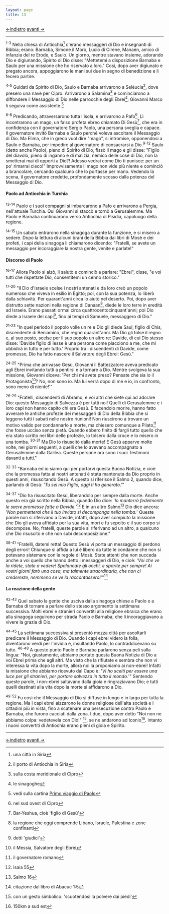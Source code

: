 ```yaml
---
layout: page
title: 13
---
```


[<-indietro](st12.html) [avanti ->](st14.html)

--------------------------------

<sup>1-3</sup> Nella chiesa di Antiochia[^1] c'erano messaggeri di Dio e
insegnanti di Bibbia; erano: Barnaba, Simone il Moro, Lucio di Cirene,
Manaen, amico di infanzia del re Erode, e Saulo. Un giorno, mentre
stavano insieme, adorando Dio e digiunando, Spirito di Dio disse:
"Mettetemi a disposizione Barnaba e Saulo per una missione che ho
riservato a loro." Così, dopo aver digiunato e pregato ancora,
appoggiarono le mani sui due in segno di benedizione e li fecero
partire.

<sup>4-5</sup> Guidati da Spirito di Dio, Saulo e Barnaba arrivarono a
Selèucia[^2], dove presero una nave per Cipro. Arrivarono a Salamina[^3]
e cominciarono a diffondere il Messaggio di Dio nelle parrocchie degli
Ebrei[^4]; Giovanni Marco li seguiva come assistente.[^5]

<sup>6-8</sup> Predicando, attraversarono tutta l'isola, e arrivarono a
Pafo[^6]. Lì incontrarono un mago, un falso profeta ebreo chiamato Di
Gesù[^7], che era in confidenza con il governatore Sergio Paolo, una
persona sveglia e capace. Il governatore invitò Barnaba e Saulo perché
voleva ascoltare il Messaggio di Dio. Ma Elìma, che in greco vuol dire
"mago", si intromise, opponendosi a Saulo e Barnaba, per impedire al
governatore di consacrarsi a Dio.<sup>9-12</sup> Saulo (detto anche
Paolo), pieno di Spirito di Dio, fissò il mago e gli disse: "Figlio del
diavolo, pieno di inganno e di malizia, nemico delle cose di Dio, non la
smetterai mai di opporti a Dio?! Adesso vedrai come Dio ti punisce: per
un po' rimarrai cieco!" Improvvisamente il mago non vide più niente e
cominciò a brancolare, cercando qualcuno che lo portasse per mano.
Vedendo la scena, il governatore credette, profondamente scosso dalla
potenza del Messaggio di Dio.

#### Paolo ad Antiochia in Turchia

<sup>13-14</sup> Paolo e i suoi compagni si imbarcarono a Pafo e
arrivarono a Pergia, nell'attuale Turchia. Qui Giovanni si staccò e
tornò a Gerusalemme. Ma Paolo e Barnaba continuarono verso Antiochia di
Pisidia, capoluogo della regione.

<sup>14-15</sup> Un sabato entrarono nella sinagoga durante la funzione,
e si misero a sedere. Dopo la lettura di alcuni brani della Bibbia dai
libri di Mosè e dei profeti, i capi della sinagoga li chiamarono
dicendo: "Fratelli, se avete un messaggio per incoraggiare la nostra
gente, venite e parlate!"

#### Discorso di Paolo

<sup>16-17</sup> Allora Paolo si alzò, li salutò e cominciò a parlare:
"Ebrei", disse, "e voi tutti che rispettate Dio, consentitemi un cenno
storico."

<sup>17-20</sup> "Il Dio d'Israele scelse i nostri antenati e da loro
creò un popolo numeroso che viveva in esilio in Egitto; poi, con la sua
potenza, lo liberò dalla schiavitù. Per quarant'anni circa lo aiutò nel
deserto. Poi, dopo aver distrutto sette nazioni nella regione di
Canaan[^8], diede le loro terre in eredità ad Israele. Erano passati
ormai circa quattrocentocinquant'anni; poi Dio diede a Israele dei
capi[^9], fino ai tempi di Samuele, messaggero di Dio."

<sup>21-23</sup> "In quel periodo il popolo volle un re e Dio gli diede
Saul, figlio di Chis, discendente di Beniamino, che regnò quarant'anni.
Ma Dio gli tolse il regno e, al suo posto, scelse per il suo popolo un
altro re: Davide, di cui Dio stesso disse: 'Davide figlio di Iesse è una
persona come piacciono a me, che mi ubbidirà in tutto e per tutto.'
Proprio tra i discendenti di Davide, come promesso, Dio ha fatto nascere
il Salvatore degli Ebrei: Gesù."

<sup>24-25</sup> "Prima che arrivasse Gesù, Giovanni il Battezzatore
aveva predicato agli Ebrei invitando tutti a pentirsi e a tornare a Dio.
Mentre svolgeva la sua missione, Giovanni diceva: 'Per chi mi avete
preso? Pensate che sia io il Protagonista[^10]? No, non sono io. Ma lui
verrà dopo di me e io, in confronto, sono meno di niente!'"

<sup>26-29</sup> "Fratelli, discendenti di Abramo, e voi altri che siete
qui ad adorare Dio: questo Messaggio di Salvezza è per tutti noi! Quelli
di Gerusalemme e i loro capi non hanno capito chi era Gesù. E facendolo
morire, hanno fatto avverare le antiche profezie dei messaggeri di Dio
della Bibbia che si leggono tutti i sabati nelle nostre riunioni! Non
riuscirono a trovare un motivo valido per condannarlo a morte, ma
chiesero comunque a Pilato[^11] che fosse ucciso senza pietà. Quando
ebbero finito di fargli tutto quello che era stato scritto nei libri
delle profezie, lo tolsero dalla croce e lo misero in una tomba.
<sup>30-31</sup> Ma Dio lo risuscitò dalla morte! E Gesù apparve molte
volte, nei giorni seguenti, a quelli che lo avevano accompagnato a
Gerusalemme dalla Galilea. Queste persone ora sono i suoi Testimoni
davanti a tutti."

<sup>32-33</sup> "Barnaba ed io siamo qui per portarvi questa Buona
Notizia, e cioè che la promessa fatta ai nostri antenati è stata
mantenuta da Dio proprio in questi anni, risuscitando Gesù. A questo si
riferisce il Salmo 2, quando dice, parlando di Gesù: '*Tu sei mio
Figlio, oggi ti ho generato*.'"

<sup>34-37</sup> "Dio ha risuscitato Gesù, liberandolo per sempre dalla
morte. Anche questo era già scritto nella Bibbia, quando Dio dice: '*Io
manterrò fedelmente le sacre promesse fatte a Davide.*'[^12] E in un
altro Salmo[^13] Dio dice ancora: '*Non permetterai che il tuo Inviato
si decomponga nella tomba.*' Queste parole non si riferivano a Davide,
infatti, dopo aver compiuto la missione che Dio gli aveva affidato per
la sua vita, morì e fu sepolto e il suo corpo si decompose. No,
fratelli, queste parole si riferivano ad un altro, a qualcuno che Dio
risuscitò e che non subì decomposizione."

<sup>38-41</sup> "Fratelli, datemi retta! Questo Gesù vi porta un
messaggio di perdono degli errori! Chiunque si affida a lui è libero da
tutte le condanne che non si potevano sistemare con le regole di Mosè.
State attenti che non succeda anche a voi quello che hanno detto i
messaggeri di Dio, e cioè: '*Voi che ve la ridete, state a vedere!
Spalancate gli occhi, e sparite per sempre! Ai vostri giorni farò una
cosa, ma talmente straordinaria, che non ci credereste, nemmeno se ve la
raccontassero!*'"[^14]

#### La reazione della gente

<sup>42-43</sup> Quel sabato la gente che usciva dalla sinagoga chiese a
Paolo e a Barnaba di tornare a parlare dello stesso argomento la
settimana successiva. Molti ebrei e stranieri convertiti alla religione
ebraica che erano alla sinagoga seguirono per strada Paolo e Barnaba,
che li incoraggiavano a vivere la grazia di Dio.

<sup>44-45</sup> La settimana successiva si presentò mezza città per
ascoltarli predicare il Messaggio di Dio. Quando i capi ebrei videro la
folla, diventarono verdi per l'invidia e, insultando Paolo, lo
contraddicevano su tutto. <sup>46-48</sup> A questo punto Paolo e
Barnaba parlarono senza peli sulla lingua: "Noi, giustamente, abbiamo
portato questa Buona Notizia di Dio a voi Ebrei prima che agli altri. Ma
visto che la rifiutate e sembra che non vi interessa la vita dopo la
morte, allora noi la proponiamo ai non-ebrei! Infatti la missione che
abbiamo ricevuto dal Capo è: '*Vi ho scelti per essere una luce per gli
stranieri, per portare salvezza in tutto il mondo.*'" Sentendo queste
parole, i non-ebrei saltavano dalla gioia e ringraziavano Dio; e tutti
quelli destinati alla vita dopo la morte si affidarono a Dio.

<sup>49-52</sup> Fu così che il Messaggio di Dio si diffuse in lungo e
in largo per tutta la regione. Ma i capi ebrei aizzarono le donne
religiose dell'alta società e i cittadini più in vista, fino a scatenare
una persecuzione contro Paolo e Barnaba, che furono cacciati dalla zona.
I due, dopo aver detto "Noi non ne abbiamo colpa: vedetevela con Dio!"
[^15], se ne andarono ad Iconio[^16]. Intanto i nuovi convertiti di
Antiochia erano pieni di gioia e Spirito.

[^1]: una città in Siria

[^2]: il porto di Antiochia in Siria

[^3]: sulla costa meridionale di Cipro

[^4]: le sinagoghe

[^5]: vedi sulla cartina [Primo viaggio di
    Paolo](primo_viaggio_di_paolo)

[^6]: nel sud ovest di Cipro

[^7]: Bar-Yeshua, cioè 'figlio di Gesù'

[^8]: la regione che oggi comprende Libano, Israele, Palestina e zone
    confinanti

[^9]: detti 'giudici'

[^10]: il Messia, Salvatore degli Ebrei

[^11]: il governatore romano

[^12]: Isaia 55

[^13]: Salmo 16

[^14]: citazione dal libro di Abacuc 1:5

[^15]: con un gesto simbolico: 'scuotendosi la polvere dai piedi'

[^16]: 150km a sud est



--------------------------------

[<-indietro](st12.html) [avanti ->](st14.html)